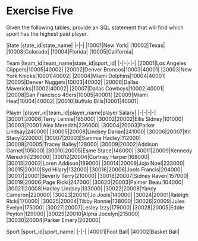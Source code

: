 # Exercise Five

Given the following tables, provide an SQL statement that will find which sport has the highest paid player.

State
|state_id|state_name| 
|-|-|
|10001|New York|
|10002|Texas|
|10003|Colorado|
|10004|Florida|
|10005|California|

Team
|team_id|team_name|state_id|sport_id|
|-|-|-|-|
|20001|Los Angeles Clippers|10005|40002|
|20002|Denver Broncos|10003|40001|
|20003|New York Knicks|10001|40002|
|20004|Miami Dolphins|10004|40001|
|20005|Denver Nuggets|10003|40002|
|20006|Dallas Mavericks|10002|40002|
|20007|Dallas Cowboys|10002|40001|
|20008|San Francisco 49ers|10005|40001|
|20009|Miami Heat|10004|40002|
|20010|Buffalo Bills|10001|40001|



Player
|player_id|team_id|player_name|player Salary|
|-|-|-|-|
|30001|20006|Terry Lennie|185000|
|30002|20002|Ellis Sidney|101000|
|30003|20001|Alex Meredith|236000|
|30004|20003|Parker Lindsay|240000|
|30005|20008|Lindsey Darian|241000|
|30006|20007|Kit Stacy|220000|
|30007|20003|Sammie Hadley|112000|
|30008|20005|Tracey Bailey|128000|
|30009|20002|Addison Garnet|105000|
|30010|20005|Esme Stace|146000|
|30011|20009|Kennedy Meredith|236000|
|30012|20004|Cortney Harper|168000|
|30013|20002|Loren Addison|189000|
|30014|20009|Jojo Noel|233000|
|30015|20010|Syd Hilary|132000|
|30016|20006|Jools Francis|204000|
|30017|20001|Beverly Terry|210000|
|30018|20007|Sidney Raven|157000|
|30019|20006|Page Ricki|247000|
|30020|20003|Palmer Beau|104000|
|30021|20008|Hadley Lindsey|133000|
|30022|20008|Yancy Cameron|220000|
|30023|20010|Jo Jools|140000|
|30024|20001|Raleigh Ricki|170000|
|30025|20004|Tibby Ronnie|138000|
|30026|20009|Jules Evelyn|175000|
|30027|20007|Lesley Izzy|179000|
|30028|20005|Eddie Peyton|129000|
|30029|20010|Alpha Jocelyn|215000|
|30030|20004|Parker Emery|202000|

Sport
|sport_id|sport_name|
|-|-|
|40001|Foot Ball|
|40002|Basket Ball|